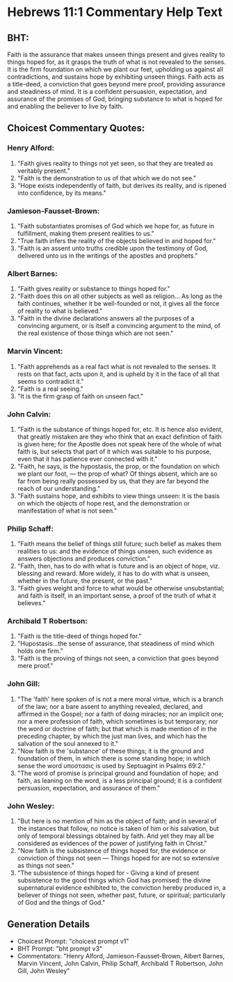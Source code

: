# Hebrews 11:1 Commentary Help Text

## BHT:
Faith is the assurance that makes unseen things present and gives reality to things hoped for, as it grasps the truth of what is not revealed to the senses. It is the firm foundation on which we plant our feet, upholding us against all contradictions, and sustains hope by exhibiting unseen things. Faith acts as a title-deed, a conviction that goes beyond mere proof, providing assurance and steadiness of mind. It is a confident persuasion, expectation, and assurance of the promises of God, bringing substance to what is hoped for and enabling the believer to live by faith.

## Choicest Commentary Quotes:
### Henry Alford:
1. "Faith gives reality to things not yet seen, so that they are treated as veritably present."
2. "Faith is the demonstration to us of that which we do not see."
3. "Hope exists independently of faith, but derives its reality, and is ripened into confidence, by its means."

### Jamieson-Fausset-Brown:
1. "Faith substantiates promises of God which we hope for, as future in fulfillment, making them present realities to us."
2. "True faith infers the reality of the objects believed in and hoped for."
3. "Faith is an assent unto truths credible upon the testimony of God, delivered unto us in the writings of the apostles and prophets."

### Albert Barnes:
1. "Faith gives reality or substance to things hoped for."
2. "Faith does this on all other subjects as well as religion... As long as the faith continues, whether it be well-founded or not, it gives all the force of reality to what is believed."
3. "Faith in the divine declarations answers all the purposes of a convincing argument, or is itself a convincing argument to the mind, of the real existence of those things which are not seen."

### Marvin Vincent:
1. "Faith apprehends as a real fact what is not revealed to the senses. It rests on that fact, acts upon it, and is upheld by it in the face of all that seems to contradict it." 
2. "Faith is a real seeing."
3. "It is the firm grasp of faith on unseen fact."

### John Calvin:
1. "Faith is the substance of things hoped for, etc. It is hence also evident, that greatly mistaken are they who think that an exact definition of faith is given here; for the Apostle does not speak here of the whole of what faith is, but selects that part of it which was suitable to his purpose, even that it has patience ever connected with it."
2. "Faith, he says, is the hypostasis, the prop, or the foundation on which we plant our foot, — the prop of what? Of things absent, which are so far from being really possessed by us, that they are far beyond the reach of our understanding."
3. "Faith sustains hope, and exhibits to view things unseen: it is the basis on which the objects of hope rest, and the demonstration or manifestation of what is not seen."

### Philip Schaff:
1. "Faith means the belief of things still future; such belief as makes them realities to us: and the evidence of things unseen, such evidence as answers objections and produces conviction."
2. "Faith, then, has to do with what is future and is an object of hope, viz. blessing and reward. More widely, it has to do with what is unseen, whether in the future, the present, or the past."
3. "Faith gives weight and force to what would be otherwise unsubstantial; and faith is itself, in an important sense, a proof of the truth of what it believes."

### Archibald T Robertson:
1. "Faith is the title-deed of things hoped for." 
2. "Hupostasis...the sense of assurance, that steadiness of mind which holds one firm." 
3. "Faith is the proving of things not seen, a conviction that goes beyond mere proof."

### John Gill:
1. "The 'faith' here spoken of is not a mere moral virtue, which is a branch of the law; nor a bare assent to anything revealed, declared, and affirmed in the Gospel; nor a faith of doing miracles; nor an implicit one; nor a mere profession of faith, which sometimes is but temporary; nor the word or doctrine of faith; but that which is made mention of in the preceding chapter, by which the just man lives, and which has the salvation of the soul annexed to it."
2. "Now faith is the 'substance' of these things; it is the ground and foundation of them, in which there is some standing hope; in which sense the word υποστασις is used by Septuagint in Psalms 69:2."
3. "The word of promise is principal ground and foundation of hope; and faith, as leaning on the word, is a less principal ground; it is a confident persuasion, expectation, and assurance of them."

### John Wesley:
1. "But here is no mention of him as the object of faith; and in several of the instances that follow, no notice is taken of him or his salvation, but only of temporal blessings obtained by faith. And yet they may all be considered as evidences of the power of justifying faith in Christ."
2. "Now faith is the subsistence of things hoped for, the evidence or conviction of things not seen — Things hoped for are not so extensive as things not seen."
3. "The subsistence of things hoped for - Giving a kind of present subsistence to the good things which God has promised: the divine supernatural evidence exhibited to, the conviction hereby produced in, a believer of things not seen, whether past, future, or spiritual; particularly of God and the things of God."


## Generation Details
- Choicest Prompt: "choicest prompt v1"
- BHT Prompt: "bht prompt v3"
- Commentators: "Henry Alford, Jamieson-Fausset-Brown, Albert Barnes, Marvin Vincent, John Calvin, Philip Schaff, Archibald T Robertson, John Gill, John Wesley"
